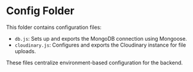 # Config Folder

This folder contains configuration files:

- `db.js`: Sets up and exports the MongoDB connection using Mongoose.
- `cloudinary.js`: Configures and exports the Cloudinary instance for file uploads.

These files centralize environment-based configuration for the backend.
